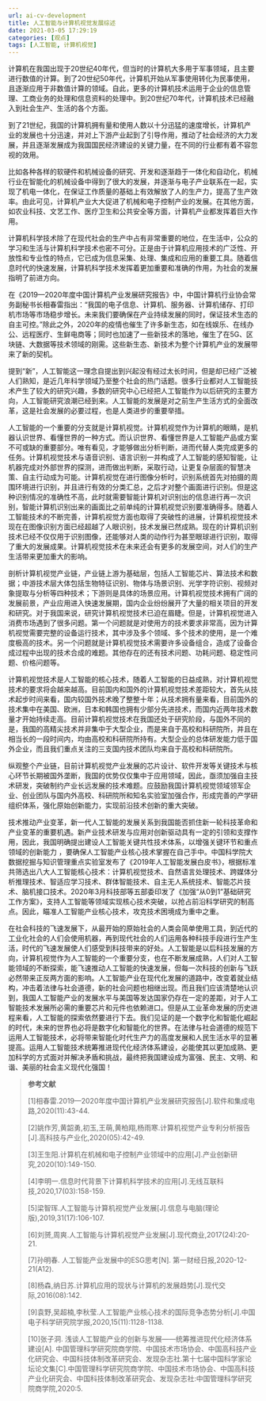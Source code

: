 ```yaml
---
url: ai-cv-development
title: 人工智能与计算机视觉发展综述
date: 2021-03-05 17:29:19
categories: [观点]
tags: [人工智能, 计算机视觉]
---
```


计算机在我国出现于20世纪40年代，但当时的计算机大多用于军事领域，且主要进行数值的计算。到了20世纪50年代，计算机开始从军事使用转化为民事使用，且逐渐应用于非数值计算的领域。自此，更多的计算机技术运用于企业的信息管理、工商业务的处理和信息资料的处理中。到20世纪70年代，计算机技术已经融入到社会生产、生活的各个方面。

<!--more-->

到了21世纪，我国的计算机拥有量和使用人数以十分迅猛的速度增长，计算机产业的发展也十分迅速，并对上下游产业起到了引导作用，推动了社会经济的大力发展，并且逐渐发展成为我国国民经济建设的关键力量，在不同的行业都有着不容忽视的效用。

比如各种各样的软硬件和机械设备的研究、开发和逐渐趋于一体化和自动化，机械行业在智能化的机械设备中得到了很大的发展，并逐渐与电子产业联系在一起，实现了机电一体化，在保证工作质量的基础上有效解放了人的生产力，提高了生产效率。由此可见，计算机产业大大促进了机械和电子控制产业的发展。在其他方面，如农业科技、文艺工作、医疗卫生和公共安全等方面，计算机产业都发挥着巨大作用。

计算机科学技术除了在现代社会的生产中占有非常重要的地位，在生活中，公众的学习和生活与计算机科学技术也密不可分。正是由于计算机应用技术的广泛性、开放性和专业性的特点，它已成为信息采集、处理、集成和应用的重要工具。随着信息时代的快速发展，计算机科学技术发挥着更加重要和准确的作用，为社会的发展指明了前进方向。

在《2019—2020年度中国计算机产业发展研究报告》中，中国计算机行业协会常务副秘书长相春雷指出：“我国的电子信息、计算机、服务器、计算机储存、打印机市场等市场稳步增长。未来我们要确保在产业持续发展的同时，保证技术生态的自主可控。”除此之外，2020年的疫情也催生了许多新生态，如在线娱乐、在线办公、远程医疗、生鲜电商等；同时也加速了一些新技术的落地，催生了在5G、区块链、大数据等技术领域的刚需。这些新生态、新技术为整个计算机产业的发展带来了新的契机。

提到“新”，人工智能这一理念自提出到兴起没有经过太长时间，但是却已经广泛被人们熟知，是近几年科学领域乃至整个社会的热门话题。很多行业都对人工智能技术产生了较大的研究兴趣，多数的研究中心已经把人工智能作为以后研究的主要方向，人工智能研究浪潮已经到来。人工智能的发展是对之前生产生活方式的全面改革，这是社会发展的必要过程，也是人类进步的重要举措。

人工智能的一个重要的分支就是计算机视觉。计算机视觉作为计算机的眼睛，是机器认识世界、看懂世界的一种方式。而认识世界、看懂世界是人工智能产品或方案不可或缺的重要部分。唯有看见，才能够做出分析判断，进而代替人类完成更多的任务。计算机视觉技术与语音识别、语言识别一并构成了人工智能的感知智能，让机器完成对外部世界的探测，进而做出判断，采取行动，让更复杂层面的智慧决策、自主行动成为可能。计算机视觉在进行图像分析时，识别系统首先对拍摄的周围环境进行识别，并且进行有效的分类汇总，之后才对整个画面进行识别。但是这种识别情况的准确性不高，此时就需要智能计算机对识别出的信息进行再一次识别，智能计算机识别出来的画面比之前单纯的计算机视觉识别要准确得多。随着人工智能技术的不断完善，计算机视觉方面也取得了突破性的进展，计算机视觉技术现在在图像识别方面已经超越了人眼识别，技术发展已然成熟。现在的计算机识别技术已经不仅仅用于识别图像，还能够对人类的动作行为甚至眼球进行识别，取得了重大的发展成果。计算机视觉技术在未来还会有更多的发展空间，对人们的生产生活带来更加重大的影响。

剖析计算机视觉产业链，产业链上游为基础层，包括人工智能芯片、算法技术和数据；中游技术层大体包括生物特征识别、物体与场景识别、光学字符识别、视频对象提取与分析等四种技术；下游则是具体的场景应用。计算机视觉技术拥有广阔的发展前景，产业应用进入快速发展期，国内企业纷纷展开了大量的相关项目的开发和研究。对于我国来说，研究计算机视觉技术已迫在眉睫。但是，计算机视觉进入消费市场遇到了很多问题。第一个问题就是对使用方的技术要求非常高，因为计算机视觉需要完整的设备运行技术，其中涉及多个领域、多个技术的使用，是一个难度极高的技术。另一个问题就是计算机视觉技术需要许多设备组合，造成了设备合成过程中出现的技术合成的难题。其他存在的还有技术问题、功耗问题、稳定性问题、价格问题等。

计算机视觉技术是人工智能的核心技术，随着人工智能的日益成熟，对计算机视觉技术的要求将会越来越高。目前国内和国外的计算机视觉技术差距较大，首先从技术起步时间来看，国内较国外技术晚了整整十年；从技术拥有量来看，目前国外的技术集中在美国、欧洲，日本和韩国也拥有少部分先进技术，而国内近两年技术数量才开始持续走高。目前计算机视觉技术在我国还处于研究阶段，与国外不同的是，我国的高精尖技术并非集中于大型企业，而是来自于高校和科研院所，并且在相当长的一段时间内，均由高校和科研院所持有。大型企业的总体研发能力低于国外企业，而且我们重点关注的三支国内技术团队均来自于高校和科研院所。

纵观整个产业链，目前计算机视觉产业发展的芯片设计、软件开发等关键技术与核心环节长期被国外垄断，我国的优势仅仅集中于应用领域，因此，亟须加强自主技术研发，突破制约产业长远发展的技术难题。应鼓励我国计算机视觉领域领军企业、创业团队与国内外高校、科研院所和知名实验室加强合作，形成完善的产学研组织体系，强化原始创新能力，实现前沿技术创新的重大突破。

技术推动产业变革，新一代人工智能的发展关系到我国能否抓住新一轮科技革命和产业变革的重要机遇。新产业技术研发与应用对创新驱动具有一定的引领和支撑作用，因此，我国明确提出建设人工智能关键共性技术体系，以增强关键环节和重点领域的创新能力 ，要确保人工智能产业核心技术掌握在自己手中。中国科学院大数据挖掘与知识管理重点实验室发布了《2019年人工智能发展白皮书》，根据标准共筛选出八大人工智能核心技术：计算机视觉技术、自然语言处理技术、跨媒体分析推理技术、智适应学习技术、群体智能技术、自主无人系统技术、智能芯片技术、脑机接口技术。2020年3月科技部等五部委印发了《加强“从0到1”基础研究工作方案》，支持人工智能等领域实现核心技术突破，以抢占前沿科学研究的制高点。因此，瞄准人工智能产业核心技术，攻克技术困境成为重中之重。

在社会科技的飞速发展下，从最开始的原始社会的人类会简单使用工具，到近代的工业化社会的人们会使用机器，再到现代社会的人们运用各种科技手段进行生产生活，时代的飞速发展使人们感受到科技带来的好处。人工智能是以后科技发展的方向，计算机视觉作为人工智能的一个重要分支，也在不断发展成熟，人们对人工智能领域的不断探索，能飞速推动人工智能的快速发展，但每一次科技的创新与飞跃必然带来正反两方面的影响。人工智能产业在现代化发展的道路中，改变着就业结构，冲击着法律与社会道德，新的社会问题也相继出现。而且我们应该清楚地认识到，我国人工智能产业的发展水平与美国等发达国家仍存在一定的差距，对于人工智能技术发展所必需的重要芯片和元件也依赖进口。但是从工业革命发展的历史进程来看，人工智能的探索依然要进行下去。我们见证的是一个数字化和智能化崛起的时代，未来的世界也必将是数字化和智能化的世界。在法律与社会道德的规范下运用人工智能技术，必将带来智能化时代生产力的高度发展和人民生活水平的显著提高。运用人工智能技术统筹推进现代化经济体系建设，必能使其以更加成熟、更加科学的方式面对并解决矛盾和挑战，最终把我国建设成为富强、民主、文明、和谐、美丽的社会主义现代化强国！



> **参考文献**
>
> [1]相春雷.2019—2020年度中国计算机产业发展研究报告[J].软件和集成电路,2020(11):43-44.
>
> [2]姚作芳,黄韶勇,初玉,王萌,黄柏翔,杨雨寒.计算机视觉产业专利分析报告[J].高科技与产业化,2020(05):42-49.
>
> [3]王生阳.计算机在机械和电子控制产业领域中的应用[J].产业创新研究,2020(10):149-150.
>
> [4]李明一.信息时代背景下计算机科学技术的应用[J].无线互联科技,2020,17(03):158-159.
>
> [5]梁智珲.人工智能与计算机视觉产业发展[J].信息与电脑(理论版),2019,31(17):106-107.
>
> [6]刘赟,周爽.人工智能与计算机视觉产业发展[J].现代商业,2017(24):20-21.
>
> [7]孙明春. 人工智能产业发展中的ESG思考[N]. 第一财经日报,2020-12-21(A12).
>
> [8]杨森,纳日苏.计算机应用的现状与计算机的发展趋势[J].现代交际,2016(08):142.
>
> [9]袁野,吴超楠,李秋莹.人工智能产业核心技术的国际竞争态势分析[J].中国电子科学研究院学报,2020,15(11):1128-1138.
>
> [10]张子洞. 浅谈人工智能产业的创新与发展——统筹推进现代化经济体系建设[A]. 中国管理科学研究院商学院、中国技术市场协会、中国高科技产业化研究会、中国科技体制改革研究会、发现杂志社.第十七届中国科学家论坛论文集[C].中国管理科学研究院商学院、中国技术市场协会、中国高科技产业化研究会、中国科技体制改革研究会、发现杂志社:中国管理科学研究院商学院,2020:5.
